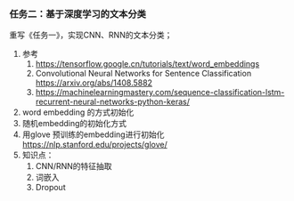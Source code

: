 ### 任务二：基于深度学习的文本分类

重写《任务一》，实现CNN、RNN的文本分类；

1. 参考
   1. https://tensorflow.google.cn/tutorials/text/word_embeddings
   2. Convolutional Neural Networks for Sentence Classification https://arxiv.org/abs/1408.5882
   3. https://machinelearningmastery.com/sequence-classification-lstm-recurrent-neural-networks-python-keras/
2. word embedding 的方式初始化
3. 随机embedding的初始化方式
4. 用glove 预训练的embedding进行初始化 https://nlp.stanford.edu/projects/glove/
5. 知识点：
   1. CNN/RNN的特征抽取
   2. 词嵌入
   3. Dropout
